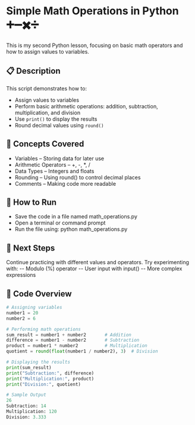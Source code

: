 # Simple Math Operations in Python ➕➖✖️➗

This is my second Python lesson, focusing on basic math operators and how to assign values to variables.

## 📋 Description

This script demonstrates how to:

- Assign values to variables
- Perform basic arithmetic operations: addition, subtraction, multiplication, and division
- Use `print()` to display the results
- Round decimal values using `round()`


## 🧠 Concepts Covered
- Variables – Storing data for later use
- Arithmetic Operators – +, -, *, /
- Data Types – Integers and floats
- Rounding – Using round() to control decimal places
- Comments – Making code more readable


## 🚀 How to Run
- Save the code in a file named math_operations.py
- Open a terminal or command prompt
- Run the file using: python math_operations.py


## 🧭 Next Steps
Continue practicing with different values and operators. Try experimenting with:
-- Modulo (%) operator
-- User input with input()
-- More complex expressions


## 🧾 Code Overview

```python
# Assigning variables
number1 = 20
number2 = 6

# Performing math operations
sum_result = number1 + number2       # Addition
difference = number1 - number2       # Subtraction
product = number1 * number2          # Multiplication
quotient = round(float(number1 / number2), 3)  # Division

# Displaying the results
print(sum_result)
print("Subtraction:", difference)
print("Multiplication:", product)
print("Division:", quotient)

# Sample Output
26
Subtraction: 14
Multiplication: 120
Division: 3.333

